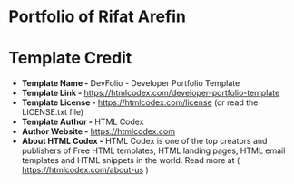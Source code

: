 # Portfolio of Rifat Arefin

# Template Credit

- **Template Name -** DevFolio - Developer Portfolio Template
- **Template Link -** https://htmlcodex.com/developer-portfolio-template
- **Template License -** https://htmlcodex.com/license (or read the LICENSE.txt file)
- **Template Author -**  HTML Codex
- **Author Website -** https://htmlcodex.com
- **About HTML Codex -** HTML Codex is one of the top creators and publishers of Free HTML templates, HTML landing pages, HTML email templates and HTML snippets in the world. Read more at ( https://htmlcodex.com/about-us )